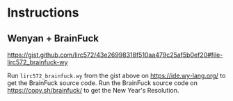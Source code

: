 # Instructions

## Wenyan + BrainFuck

https://gist.github.com/lirc572/43e26998318f510aa479c25af5b0ef20#file-lirc572_brainfuck-wy

Run `lirc572_brainfuck.wy` from the gist above on https://ide.wy-lang.org/ to get the BrainFuck source code. Run the BrainFuck source code on https://copy.sh/brainfuck/ to get the New Year's Resolution.
